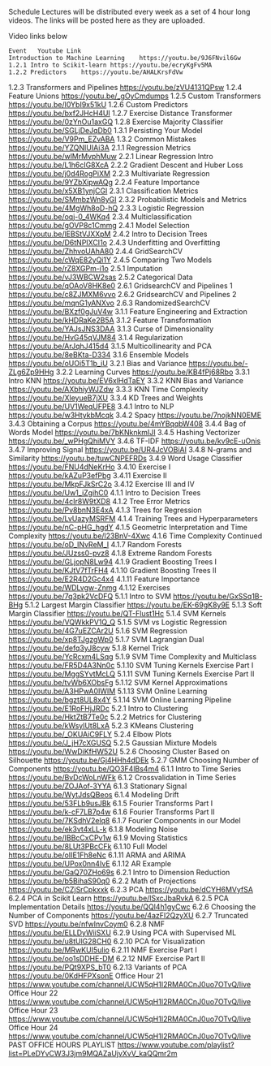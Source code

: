 Schedule
Lectures will be distributed every week as a set of 4 hour long videos. The links will be posted here as they are uploaded.

Video links below

	Event	Youtube Link
	Introduction to Machine Learning	https://youtu.be/9J6FNvil6Gw
	1.2.1 Intro to Scikit-learn	https://youtu.be/ecryKgFv5MA
	1.2.2 Predictors	https://youtu.be/AHALKrsFdVw
  1.2.3 Transformers and Pipelines	https://youtu.be/zVU4131QPsw
	1.2.4 Feature Unions	https://youtu.be/_gOyCmdumps
	1.2.5 Custom Transformers	https://youtu.be/I0YbI9x51kU
	1.2.6 Custom Predictors	https://youtu.be/bxf2JHcH4UI
	1.2.7 Exercise Distance Transformer	https://youtu.be/0zYnOu1axGQ
	1.2.8 Exercise Majority Classifier	https://youtu.be/SGLjDeJqDb0
	1.3.1 Persisting Your Model	https://youtu.be/V9Pm_EZvABA
	1.3.2 Common Mistakes	https://youtu.be/YZQNIUIAi3A
	2.1.1 Regression Metrics	https://youtu.be/wlMrMvphMuw
	2.2.1 Linear Regression Intro	https://youtu.be/L1h6cIG8XcA
	2.2.2 Gradient Descent and Huber Loss	https://youtu.be/j0d4RogPiXM
	2.2.3 Multivariate Regression	https://youtu.be/9YZbXipwAQg
	2.2.4 Feature Importance	https://youtu.be/x5XB1ynjCGI
	2.3.1 Classification Metrics	https://youtu.be/SMmbzWn8yGI
	2.3.2 Probabilistic Models and Metrics	https://youtu.be/4MgWh8oD-hQ
  2.3.3 Logistic Regression	https://youtu.be/oqj-0_4WKq4
	2.3.4 Multiclassification	https://youtu.be/gOVP8c1Cmmg
	2.4.1 Model Selection	https://youtu.be/lEBStVJXXpM
	2.4.2 Intro to Decision Trees	https://youtu.be/D6tNPIXCI1o
	2.4.3 Underfitting and Overfitting	https://youtu.be/ZhhvoUAhA80
	2.4.4 GridSearchCV	https://youtu.be/cWqE82yQi1Y
	2.4.5 Comparing Two Models	https://youtu.be/rZ8XGPm-i1o
	2.5.1 Imputation	https://youtu.be/vJ3WBCW2sas
	2.5.2 Categorical Data	https://youtu.be/qOAoV8HK8e0
	2.6.1 GridsearchCV and Pipelines 1	https://youtu.be/c8ZJMXM6vvo
	2.6.2 GridsearchCV and Pipelines 2	https://youtu.be/mqnG1yANXvo
	2.6.3 RandomizedSearchCV	https://youtu.be/BXzf0gJuV4w
	3.1.1 Feature Engineering and Extraction	https://youtu.be/kHDRaKe2B5A
	3.1.2 Feature Transformation	https://youtu.be/YAJsJNS3DAA
	3.1.3 Curse of Dimensionality	https://youtu.be/HvG45qVJM84
	3.1.4 Regularization	https://youtu.be/ArJqhJ415d4
	3.1.5 Multicollinearity and PCA	https://youtu.be/8eBKta-D334
	3.1.6 Ensemble Models	https://youtu.be/oUOi5T1b_iU
	3.2.1 Bias and Variance	https://youtu.be/-ZLg6Zp9HHg
	3.2.2 Learning Curves	https://youtu.be/KB4fPj68Rbo
	3.3.1 Intro KNN	https://youtu.be/EV6xlHdTaEY
	3.3.2 KNN Bias and Variance	https://youtu.be/AXbhiyWJZdw
	3.3.3 KNN Time Complexity	https://youtu.be/XleyueB7jXU
	3.3.4 KD Trees and Weights	https://youtu.be/UV1WeqUFPE8
	3.4.1 Intro to NLP	https://youtu.be/w3HtykbMcqk
	3.4.2 Spacy	https://youtu.be/7nojkNN0EME
	3.4.3 Obtaining a Corpus	https://youtu.be/4mYBqqbW408
	3.4.4 Bag of Words Model	https://youtu.be/7bKNknkmIJI
	3.4.5 Hashing Vectorizer	https://youtu.be/_wPHgQhiMVY
	3.4.6 TF-IDF	https://youtu.be/kv9cE-uOnis
	3.4.7 Improving Signal	https://youtu.be/UR4JcVOBiAI
  3.4.8 N-grams and Similarity	https://youtu.be/tuwCNPEFRDs
	3.4.9 Word Usage Classifier	https://youtu.be/FNU4dNeKrHo
	3.4.10 Exercise I	https://youtu.be/kAZuP3efPbg
	3.4.11 Exercise II	https://youtu.be/MkpFJkSrC2o
	3.4.12 Exercise III and IV	https://youtu.be/Uw1_iZgihC0
	4.1.1 Intro to Decision Trees	https://youtu.be/4cIr8W9tXD8
	4.1.2 Tree Error Metrics	https://youtu.be/Pv8bnN3E4xA
	4.1.3 Trees for Regression	https://youtu.be/LvUazyMSRFM
	4.1.4 Training Trees and Hyperparameters	https://youtu.be/nC-pHG_hgdY
	4.1.5 Geometric Interpretation and Time Complexity	https://youtu.be/l23BnV-4Xwc
	4.1.6 Time Complexity Continued	https://youtu.be/oD_INvReM_I
	4.1.7 Random Forests	https://youtu.be/JUzss0-pvz8
	4.1.8 Extreme Random Forests	https://youtu.be/GLjopN8Lw94
	4.1.9 Gradient Boosting Trees I	https://youtu.be/KJtV7fTrFH4
	4.1.10 Gradient Boosting Trees II	https://youtu.be/E2R4D2Gc4x4
	4.1.11 Feature Importance	https://youtu.be/WDLvgw-Znmg
	4.1.12 Exercises	https://youtu.be/7q3pk2VcDFQ
	5.1.1 Intro to SVM	https://youtu.be/GxSSq1B-BHg
	5.1.2 Largest Margin Classifier	https://youtu.be/EK-69gK8y9E
	5.1.3 Soft Margin Classifier	https://youtu.be/QT-Flust1Hc
	5.1.4 SVM Kernels	https://youtu.be/VQWkkPV1Q_Q
	5.1.5 SVM vs Logistic Regression	https://youtu.be/4G7uEZCAr2U
	5.1.6 SVM Regression	https://youtu.be/xp8TJgzgWp0
	5.1.7 SVM Lagrangian Dual	https://youtu.be/defq3yJ8cyw
	5.1.8 Kernel Trick	https://youtu.be/YcRcxm4LSqg
	5.1.9 SVM Time Complexity and Multiclass	https://youtu.be/FR5D4A3Nn0c
	5.1.10 SVM Tuning Kernels Exercise Part I	https://youtu.be/MggSYvtMcLQ
	5.1.11 SVM Tuning Kernels Exercise Part II	https://youtu.be/tvWb6XObsFg
	5.1.12 SVM Kernel Approximations	https://youtu.be/A3HPwA0IWIM
	5.1.13 SVM Online Learning	https://youtu.be/bgzt8UL8x4Y
	5.1.14 SVM Online Learning Pipeline	https://youtu.be/E1RoFHjJRDc
	5.2.1 Intro to Clustering	https://youtu.be/HktZtB7Te0c
  5.2.2 Metrics for Clustering	https://youtu.be/kWsylUt8LxA
	5.2.3 KMeans Clustering	https://youtu.be/_OKUAiC9FLY
	5.2.4 Elbow Plots	https://youtu.be/J_jH7cXGUSQ
	5.2.5 Gaussian Mixture Models	https://youtu.be/WwDiKfHW52U
	5.2.6 Choosing Cluster Based on Silhouette	https://youtu.be/Gj4HHh4dDEk
	5.2.7 GMM Choosing Number of Components	https://youtu.be/QO3F4lBs4m4
	6.1.1 Intro to Time Series	https://youtu.be/BvDcWoLnWFk
	6.1.2 Crossvalidation in Time Series	https://youtu.be/ZOJAof-3YYA
	6.1.3 Stationary Signal	https://youtu.be/WytJdsQBeos
	6.1.4 Modeling Drift	https://youtu.be/53FLb9usJBk
	6.1.5 Fourier Transforms Part I	https://youtu.be/k-cF7LB7p4w
	6.1.6 Fourier Transforms Part II	https://youtu.be/7KSdhV2elq8
	6.1.7 Fourier Components in our Model	https://youtu.be/ek3vt4xLL-k
	6.1.8 Modeling Noise	https://youtu.be/IBBcCxCPv1w
	6.1.9 Moving Statistics	https://youtu.be/8LUt3PBcCFk
	6.1.10 Full Model	https://youtu.be/oIIE1Fh8eNc
	6.1.11 ARMA and ARIMA	https://youtu.be/UPox0nn4IvE
	6.1.12 AR Example	https://youtu.be/GaQ70ZHo69s
	6.2.1 Intro to Dimension Reduction	https://youtu.be/b5BihaS90q0
	6.2.2 Math of Projections	https://youtu.be/CZjSrCpkxxk
	6.2.3 PCA	https://youtu.be/dCYH6MVyfSA
	6.2.4 PCA in Scikit Learn	https://youtu.be/lSxcJbaRvkA
	6.2.5 PCA Implementation Details	https://youtu.be/QQl4h1gyCwc
	6.2.6 Choosing the Number of Components	https://youtu.be/4azFI2QzyXU
	6.2.7 Truncated SVD	https://youtu.be/nfwInvCoym0
	6.2.8 NMF	https://youtu.be/ELLDyWiiSXU
	6.2.9 Using PCA with Supervised ML	https://youtu.be/u8tUlG28CH0
	6.2.10 PCA for Visualization	https://youtu.be/MRwKUI5ulio
	6.2.11 NMF Exercise Part I	https://youtu.be/oo1sDDHE-DM
	6.2.12 NMF Exercise Part II	https://youtu.be/PQt9XPS_bT0
	6.2.13 Variants of PCA	https://youtu.be/0KdHFPXsonE
	Office Hour 21	https://www.youtube.com/channel/UCW5qH1I2RMA0CnJ0uo7OTvQ/live
	Office Hour 22	https://www.youtube.com/channel/UCW5qH1I2RMA0CnJ0uo7OTvQ/live
	Office Hour 23	https://www.youtube.com/channel/UCW5qH1I2RMA0CnJ0uo7OTvQ/live
	Office Hour 24	https://www.youtube.com/channel/UCW5qH1I2RMA0CnJ0uo7OTvQ/live
	PAST OFFICE HOURS PLAYLIST	https://www.youtube.com/playlist?list=PLeDYvCW3J3jm9MQAZaUjvXvV_kaQQmr2m
